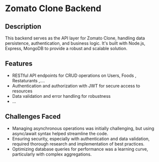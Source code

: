 # Zomato Clone Backend

## Description

This backend serves as the API layer for Zomato Clone, handling data persistence, authentication, and business logic. It's built with  Node.js, Express, MongoDB to provide a robust and scalable solution.

## Features

- RESTful API endpoints for CRUD operations on  Users, Foods , Restaturants ,....
- Authentication and authorization with JWT for secure access to resources
- Data validation and error handling for robustness
- ...

## Challenges Faced

- Managing asynchronous operations was initially challenging, but using async/await syntax helped streamline the code.
- Ensuring security, especially with authentication and data validation, required thorough research and implementation of best practices.
- Optimizing database queries for performance was a learning curve, particularly with complex aggregations.
